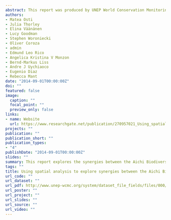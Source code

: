 ```yaml
---
abstract: This report was produced by UNEP World Conservation Monitoring Centre, as part of the REDD-PAC project under the International Climate Initiative (IKI). The Federal Ministry for the Environment, Nature Conservation, Building and Nuclear Safety supports this initiative on the basis of a decision adopted by the German Bundestag (parliament). The working session that developed the work within this report was also supported by GIZ under the project National REDD+ System Philippines, implemented by the Department for Environment and Natural Resources (DENR) and the Deutsche Gesellschaft für Internationale Zusammenarbeit (GIZ) GmbH with funding by the German Federal Ministry for the Environment, Nature Conservation, Building and Nuclear Safety (BMUB) under its International Climate Initiative.
authors:
- Matea Osti
- Julia Thorley
- Elina Väänänen
- Lucy Goodman
- Stephen Woroniecki
- Oliver Coroza
- admin
- Edmund Leo Rico
- Angelica Kristina V Monzon
- Bernd-Markus Liss
- Andre J Uychiaoco
- Eugenio Diaz
- Rebecca Mant
date: "2014-09-01T00:00:00Z"
doi: ""
featured: false
image:
  caption: ""
  focal_point: ""
  preview_only: false
links:
- name: Website
  url: https://www.researchgate.net/publication/270957021_Using_spatial_analysis_to_explore_synergies_between_the_Aichi_Biodiversity_Targets_and_REDD_in_the_Philippines_A_preliminary_analysis
projects: ""
publication: ""
publication_short: ""
publication_types:
- "4"
publishDate: "2014-09-01T00:00:00Z"
slides: ""
summary: This report explores the synergies between the Aichi Biodiversity Targets and REDD+ in the Philippines using spatial analysis.
tags: ""
title: Using spatial analysis to explore synergies between the Aichi Biodiversity Targets and REDD+ in the Philippines—a preliminary analysis
url_code: ""
url_dataset: ""
url_pdf: http://www.unep-wcmc.org/system/dataset_file_fields/files/000/000/261/original/Philippines_Report_141021_10mb.pdf?1414667975
url_poster: ""
url_project: ""
url_slides: ""
url_source: ""
url_video: ""
---
```

